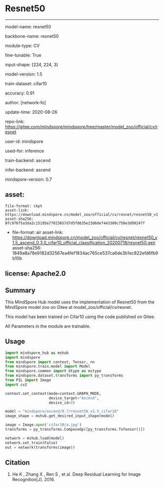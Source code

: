 # Resnet50

---

model-name: resnet50

backbone-name: resnet50

module-type: CV

fine-tunable: True

input-shape: [224, 224, 3]

model-version: 1.5

train-dataset: cifar10

accuracy: 0.91



author: [network-fo]

update-time: 2020-08-26

repo-link: https://gitee.com/mindspore/mindspore/tree/master/model_zoo/official/cv/resnet

user-id: mindspore

used-for: inference

train-backend: ascend

infer-backend: ascend

mindspore-version: 0.7

asset:
  -
    file-format: ckpt
    asset-link: https://download.mindspore.cn/model_zoo/official/cv/resnet/resnet50_v1.5_ascend_0.3.0_cifar10_official_classification_20200718/resnet50.ckpt
    asset-sha256: 0fc976f5a3da2c15195e77023657d7d5f8635e23d6def443380c750e3d99247f
  -
    file-format: air
    asset-link: https://download.mindspore.cn/model_zoo/official/cv/resnet/resnet50_v1.5_ascend_0.3.0_cifar10_official_classification_20200718/resnet50.geir
    asset-sha256: 1849a8a78e9182d32567ea4fef1834ac765ce537ca6de3b1ec822efd6fb9b10b

license: Apache2.0
---

## Summary

This MindSpore Hub model uses the implementation of Resnet50 from the MindSpore model zoo on Gitee at model_zoo/official/cv/resnet.

This model has been trained on Cifar10 using the code published on Gitee.

All Parameters in the module are trainable.

## Usage

```python
import mindspore_hub as mshub
import mindspore
from mindspore import context, Tensor, nn
from mindspore.train.model import Model
from mindspore.common import dtype as mstype
from mindspore.dataset.transforms import py_transforms
from PIL import Image
import cv2

context.set_context(mode=context.GRAPH_MODE,
                    device_target="Ascend",
                    device_id=0)

model = "mindspore/ascend/0.7/resnet50_v1.5_cifar10"
image_shape = mshub.get_desired_input_shape(model)

image = Image.open('cifar10/a.jpg')
transforms = py_transforms.ComposeOp([py_transforms.ToTensor()])

network = mshub.load(model)
network.set_train(False)
out = network(transforms(image))
```

## Citation

1. He K , Zhang X , Ren S , et al. Deep Residual Learning for Image Recognition[J]. 2016.
